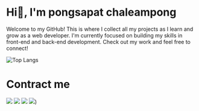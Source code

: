 # Hi👋, I'm pongsapat chaleampong
Welcome to my GitHub! This is where I collect all my projects as I learn and grow as a web developer. I'm currently focused on building my skills in front-end and back-end development. Check out my work and feel free to connect!<br>


![Top Langs](https://github-readme-stats.vercel.app/api/top-langs/?username=pongsapat1035&layout=compact&langs_count=10)

# Contract me

[<img src="https://img.shields.io/badge/Gmail-D14836?style=for-the-badge&logo=gmail&logoColor=white"/>](mailto:pongsapat357@gmail.com)
[<img src="https://img.shields.io/badge/LinkedIn-0077B5?style=for-the-badge&logo=linkedin&logoColor=white" />](https://www.linkedin.com/in/pongsapat-chaleampong-59a630307/)
[<img src="https://img.shields.io/badge/Facebook-1877F2?style=for-the-badge&logo=facebook&logoColor=white" />](https://www.facebook.com/profile.php?id=100004058019102)
[<img src="https://img.shields.io/badge/website-000000?style=for-the-badge&logo=About.me&logoColor=white" />](https://my-portfolio-nu-livid-73.vercel.app/))


